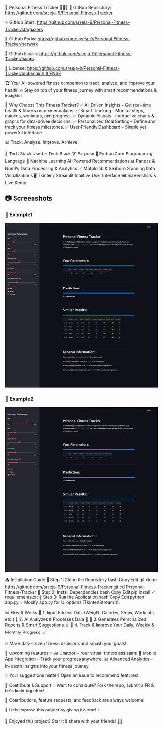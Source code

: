 💪 Personal Fitness Tracker 🏃‍♂️🚀
🔗 GitHub Repository: https://github.com/sreeja-9/Personal-Fitness-Tracker

⭐ GitHub Stars: https://github.com/sreeja-9/Personal-Fitness-Tracker/stargazers

🔀 GitHub Forks: https://github.com/sreeja-9/Personal-Fitness-Tracker/network

🐛 GitHub Issues: https://github.com/sreeja-9/Personal-Fitness-Tracker/issues

📜 License: https://github.com/sreeja-9/Personal-Fitness-Tracker/blob/main/LICENSE


🏆 Your AI-powered fitness companion to track, analyze, and improve your health!
🔥 Stay on top of your fitness journey with smart recommendations & insights!

🎯 Why Choose This Fitness Tracker?
✅ AI-Driven Insights – Get real-time health & fitness recommendations.
✅ Smart Tracking – Monitor steps, calories, workouts, and progress.
✅ Dynamic Visuals – Interactive charts & graphs for data-driven decisions.
✅ Personalized Goal Setting – Define and track your fitness milestones.
✅ User-Friendly Dashboard – Simple yet powerful interface.

📊 Track. Analyze. Improve. Achieve!

🚀 Tech Stack Used
🔥 Tech Stack	🏋️ Purpose
🐍 Python	Core Programming Language
🤖 Machine Learning	AI-Powered Recommendations
📊 Pandas & NumPy	Data Processing & Analytics
📈 Matplotlib & Seaborn	Stunning Data Visualizations
🖥️ Tkinter / Streamlit	Intuitive User Interface
🖼️ Screenshots & Live Demo

## 📷 Screenshots  

### 🔹 Example1
![Example1](Output/Output1.png)  

### 🔹 Example2
![Example2](Output/Output2.png)

📥 Installation Guide
🔹 Step 1: Clone the Repository
bash
Copy
Edit
git clone https://github.com/sreeja-9/Personal-Fitness-Tracker.git
cd Personal-Fitness-Tracker
🔹 Step 2: Install Dependencies
bash
Copy
Edit
pip install -r requirements.txt
🔹 Step 3: Run the Application
bash
Copy
Edit
python app.py
💡 Modify app.py for UI options (Tkinter/Streamlit).

📊 How It Works
📌 1. Input Fitness Data (Weight, Calories, Steps, Workouts, etc.)
📌 2. AI Analyzes & Processes Data 🤖
📌 3. Generates Personalized Reports & Smart Suggestions 📊
📌 4. Track & Improve Your Daily, Weekly & Monthly Progress 📈

🔥 Make data-driven fitness decisions and smash your goals!

🚀 Upcoming Features
✨ AI Chatbot – Your virtual fitness assistant!
📱 Mobile App Integration – Track your progress anywhere.
📊 Advanced Analytics – In-depth insights into your fitness journey.

💡 Your suggestions matter! Open an issue to recommend features!

🤝 Contribute & Support
💡 Want to contribute? Fork the repo, submit a PR & let's build together!

📌 Contributions, feature requests, and feedback are always welcome!

🚀 Help improve this project by giving it a star! ⭐


🎉 Enjoyed this project? Star it & share with your friends! 🚀🔥
